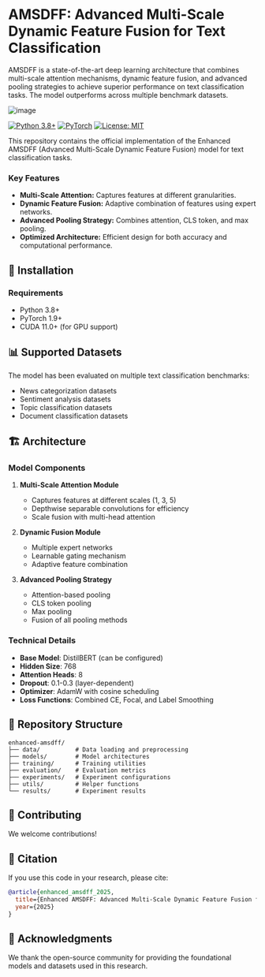 # AMSDFF: Advanced Multi-Scale Dynamic Feature Fusion for Text Classification

AMSDFF is a state-of-the-art deep learning architecture that combines multi-scale attention mechanisms, dynamic feature fusion, and advanced pooling strategies to achieve superior performance on text classification tasks. The model outperforms across multiple benchmark datasets.

![image](https://github.com/user-attachments/assets/53001830-f973-4418-b281-bd84bca5a215)

[![Python 3.8+](https://img.shields.io/badge/python-3.8+-blue.svg)](https://www.python.org/downloads/)
[![PyTorch](https://img.shields.io/badge/PyTorch-1.9+-red.svg)](https://pytorch.org/)
[![License: MIT](https://img.shields.io/badge/License-MIT-yellow.svg)](https://opensource.org/licenses/MIT)

This repository contains the official implementation of the Enhanced AMSDFF (Advanced Multi-Scale Dynamic Feature Fusion) model for text classification tasks.

### Key Features

- **Multi-Scale Attention:** Captures features at different granularities.
- **Dynamic Feature Fusion:** Adaptive combination of features using expert networks.
- **Advanced Pooling Strategy:** Combines attention, CLS token, and max pooling.
- **Optimized Architecture:** Efficient design for both accuracy and computational performance.

## 🚀 Installation

### Requirements

- Python 3.8+
- PyTorch 1.9+
- CUDA 11.0+ (for GPU support)

## 📊 Supported Datasets

The model has been evaluated on multiple text classification benchmarks:
- News categorization datasets
- Sentiment analysis datasets
- Topic classification datasets
- Document classification datasets

## 🏗️ Architecture

### Model Components

1. **Multi-Scale Attention Module**
   - Captures features at different scales (1, 3, 5)
   - Depthwise separable convolutions for efficiency
   - Scale fusion with multi-head attention

2. **Dynamic Fusion Module**
   - Multiple expert networks
   - Learnable gating mechanism
   - Adaptive feature combination

3. **Advanced Pooling Strategy**
   - Attention-based pooling
   - CLS token pooling
   - Max pooling
   - Fusion of all pooling methods

### Technical Details

- **Base Model**: DistilBERT (can be configured)
- **Hidden Size**: 768
- **Attention Heads**: 8
- **Dropout**: 0.1-0.3 (layer-dependent)
- **Optimizer**: AdamW with cosine scheduling
- **Loss Functions**: Combined CE, Focal, and Label Smoothing

## 📁 Repository Structure

```
enhanced-amsdff/
├── data/          # Data loading and preprocessing
├── models/        # Model architectures
├── training/      # Training utilities
├── evaluation/    # Evaluation metrics
├── experiments/   # Experiment configurations
├── utils/         # Helper functions
└── results/       # Experiment results
```

## 🤝 Contributing

We welcome contributions!

## 📝 Citation

If you use this code in your research, please cite:

```bibtex
@article{enhanced_amsdff_2025,
  title={Enhanced AMSDFF: Advanced Multi-Scale Dynamic Feature Fusion for Text Classification},
  year={2025}
}
```


## 🙏 Acknowledgments

We thank the open-source community for providing the foundational models and datasets used in this research.

